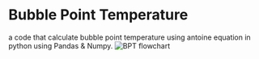 # Bubble Point Temperature 
a code that calculate bubble point temperature using antoine equation in python using Pandas & Numpy.
![BPT flowchart](https://github.com/Amirmasoud-T/Bubble-Point-Temperature-/assets/173208743/fa1bab07-78d4-48da-800e-bb8b2ba438b8)
